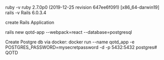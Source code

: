 ruby -v
ruby 2.7.0p0 (2019-12-25 revision 647ee6f091) [x86_64-darwin19]
rails -v
Rails 6.0.3.4


create Rails Application

rails new qotd-app --webpack=react --database=postgresql

Create Postgre db via docker:
docker run --name qotd_app -e POSTGRES_PASSWORD=mysecretpassword -d -p 5432:5432 postgres# QOTD
